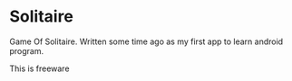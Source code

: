 # Solitaire
Game Of Solitaire. Written some time ago as my first app to learn android program.

This is freeware
